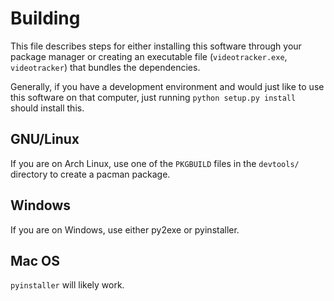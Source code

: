 Building
========

This file describes steps for either installing this software through your
package manager or creating an executable file (`videotracker.exe`,
`videotracker`) that bundles the dependencies.

Generally, if you have a development environment and would just like to use
this software on that computer, just running `python setup.py install` should
install this.

GNU/Linux
---------

If you are on Arch Linux, use one of the `PKGBUILD` files in the `devtools/`
directory to create a pacman package.

Windows
-------

If you are on Windows, use either py2exe or pyinstaller.

Mac OS
------

`pyinstaller` will likely work.

